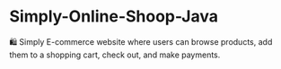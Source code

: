 # Simply-Online-Shoop-Java
🛍 Simply E-commerce website where users can browse products, add them to a shopping cart, check out, and make payments.
